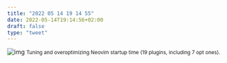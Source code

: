 ```yaml
---
title: "2022 05 14 19 14 55"
date: 2022-05-14T19:14:56+02:00
draft: false
type: "tweet"
---
```


![img](/img/2022-05-14-19-13-53.png)
<small>Tuning and overoptimizing Neovim startup time (19 plugins, including 7 opt ones).</small>
